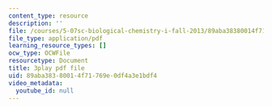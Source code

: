 ```yaml
---
content_type: resource
description: ''
file: /courses/5-07sc-biological-chemistry-i-fall-2013/89aba38380014f71769e0df4a3e1bdf4_h20EdXcopeY.pdf
file_type: application/pdf
learning_resource_types: []
ocw_type: OCWFile
resourcetype: Document
title: 3play pdf file
uid: 89aba383-8001-4f71-769e-0df4a3e1bdf4
video_metadata:
  youtube_id: null
---
```

